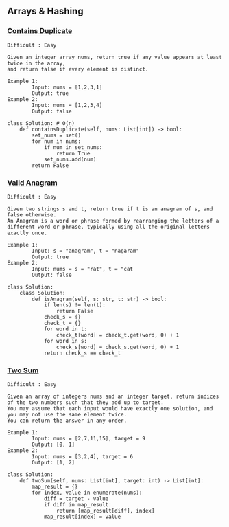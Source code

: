 ## Arrays & Hashing


### [Contains Duplicate](https://leetcode.com/problems/contains-duplicate/description/)
    Difficult : Easy

    Given an integer array nums, return true if any value appears at least twice in the array, 
    and return false if every element is distinct.

    Example 1: 
            Input: nums = [1,2,3,1]
            Output: true
    Example 2: 
            Input: nums = [1,2,3,4]
            Output: false
    
    class Solution: # O(n)
        def containsDuplicate(self, nums: List[int]) -> bool:
            set_nums = set()
            for num in nums:
                if num in set_nums:
                    return True
                set_nums.add(num)
            return False

### [Valid Anagram](https://leetcode.com/problems/valid-anagram/description/)
    Difficult : Easy

    Given two strings s and t, return true if t is an anagram of s, and false otherwise.
    An Anagram is a word or phrase formed by rearranging the letters of a different word or phrase, typically using all the original letters exactly once.

    Example 1: 
            Input: s = "anagram", t = "nagaram"
            Output: true
    Example 2: 
            Input: nums = s = "rat", t = "cat
            Output: false
    
    class Solution:
        class Solution:
            def isAnagram(self, s: str, t: str) -> bool:
                if len(s) != len(t):
                    return False
                check_s = {}
                check_t = {}
                for word in t:
                    check_t[word] = check_t.get(word, 0) + 1
                for word in s:
                    check_s[word] = check_s.get(word, 0) + 1
                return check_s == check_t


### [Two Sum](https://leetcode.com/problems/two-sum/description/)
    Difficult : Easy

    Given an array of integers nums and an integer target, return indices of the two numbers such that they add up to target.
    You may assume that each input would have exactly one solution, and you may not use the same element twice.
    You can return the answer in any order.

    Example 1: 
            Input: nums = [2,7,11,15], target = 9
            Output: [0, 1]
    Example 2: 
            Input: nums = [3,2,4], target = 6
            Output: [1, 2]
    
    class Solution:
        def twoSum(self, nums: List[int], target: int) -> List[int]:
            map_result = {}
            for index, value in enumerate(nums):
                diff = target - value
                if diff in map_result:
                    return [map_result[diff], index]
                map_result[index] = value

